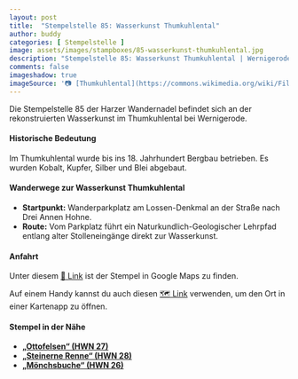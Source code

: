 ```yaml
---
layout: post
title:  "Stempelstelle 85: Wasserkunst Thumkuhlental"
author: buddy
categories: [ Stempelstelle ]
image: assets/images/stampboxes/85-wasserkunst-thumkuhlental.jpg
description: "Stempelstelle 85: Wasserkunst Thumkuhlental | Wernigerode"
comments: false
imageshadow: true
imageSource: '📷 [Thumkuhlental](https://commons.wikimedia.org/wiki/File:Thumkuhlental.jpg) von <a href="https://de.wikipedia.org/wiki/Benutzer:Hejkal" class="extiw" title="de:Benutzer:Hejkal">Benutzer:Hejkal</a> unter Lizenz [CC BY-SA 2.0 de](https://creativecommons.org/licenses/by-sa/2.0/de/deed.en)'
---
```


Die Stempelstelle 85 der Harzer Wandernadel befindet sich an der rekonstruierten Wasserkunst im Thumkuhlental bei Wernigerode.

#### Historische Bedeutung

Im Thumkuhlental wurde bis ins 18. Jahrhundert Bergbau betrieben. Es wurden Kobalt, Kupfer, Silber und Blei abgebaut.

#### Wanderwege zur Wasserkunst Thumkuhlental

- **Startpunkt:** Wanderparkplatz am Lossen-Denkmal an der Straße nach Drei Annen Hohne.
- **Route:** Vom Parkplatz führt ein Naturkundlich-Geologischer Lehrpfad entlang alter Stolleneingänge direkt zur Wasserkunst.

#### Anfahrt

Unter diesem [📍 Link](https://www.google.com/maps/dir/?api=1&origin=&destination=51.80824%2C%2010.72697) ist der Stempel in Google Maps zu finden.

<div class="android-only">
  Auf einem Handy kannst du auch diesen 
  <a href="geo:51.80824,10.72697">🗺️ Link</a> 
  verwenden, um den Ort in einer Kartenapp zu öffnen.
  <p></p>
</div>

#### Stempel in der Nähe

- [**„Ottofelsen“ (HWN 27)**](/stempelstelle-27-ottofelsen)
- [**„Steinerne Renne“ (HWN 28)**](/stempelstelle-28-gasthaus-steinerne-renne)
- [**„Mönchsbuche“ (HWN 26)**](/stempelstelle-26-moenchsbuche)
